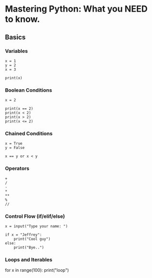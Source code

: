 # Mastering Python: What you NEED to know.

## Basics

### Variables
    x = 1
    y = 2
    x = 3

    print(x)

### Boolean Conditions
    x = 2

    print(x == 2)
    print(x < 2)
    print(x > 2)
    print(x <= 2)

### Chained Conditions
    x = True
    y = False

    x == y or x < y

### Operators
    +
    /
    -
    *
    **
    %
    //

### Control Flow (if/elif/else)
    x = input("Type your name: ")

    if x = "Jeffrey":
        print("Cool guy")
    else:
        print("Bye..")
    
### Loops and Iterables
for x in range(100):
    print("loop")

